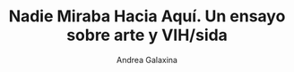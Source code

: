---
title: "Nadie Miraba Hacia Aquí. Un ensayo sobre arte y VIH/sida"
subtitle: ""
description: ""
layout: book
author: Andrea Galaxina
started: 2023-06-01
read: 2023-06-01
status: read
rating: 4
color: 
cover: 
pages: 248
progress: 0
link: 
---